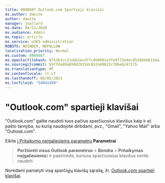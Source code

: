 ```yaml
---
title: 8000087 Outlook.com Spartieji klavišai
ms.author: daeite
author: daeite
manager: joallard
ms.date: 04/21/2020
ms.audience: Admin
ms.topic: article
ms.service: o365-administration
ROBOTS: NOINDEX, NOFOLLOW
localization_priority: Normal
ms.custom: 8000087
ms.openlocfilehash: 875363cc21eb62ecd77c460991e3fe9773e4ec85268eb813da3dbd13bb6bb079
ms.sourcegitcommit: b5f7da89a650d2915dc652449623c78be6247175
ms.translationtype: MT
ms.contentlocale: lt-LT
ms.lasthandoff: 08/05/2021
ms.locfileid: "54041450"
---
```

# <a name="keyboard-shortcuts-in-outlookcom"></a>"Outlook.com" spartieji klavišai

"Outlook.com" galite naudoti tuos pačius sparčiuosius klavišus kaip ir el. pašto tarnyba, su kurią naudojote dirbdami, pvz., "Gmail", "Yahoo Mail" arba "Outlook.com".

Eikite [į Pritaikymo neįgaliesiems parametrų](https://go.microsoft.com/fwlink/?linkid=2080840) **Parametrai** 
 > **Peržiūrėti visus Outlook parametrus**  >  **Bendra**  >  **Pritaikymas neįgaliesiems**) ir pasirinkite, kuriuos sparčiuosius klavišus norite naudoti.

Norėdami pamatyti visą sparčiųjų klavišų sąrašą, žr. [Outlook.com spartieji klavišai](https://support.microsoft.com/topic/keyboard-shortcuts-for-outlook-3cdeb221-7ae5-4c1d-8c1d-9e63216c1efd).